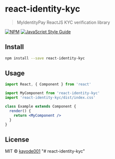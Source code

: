 # react-identity-kyc

> MyIdentityPay ReactJS KYC verification library

[![NPM](https://img.shields.io/npm/v/react-identity-kyc.svg)](https://www.npmjs.com/package/react-identity-kyc) [![JavaScript Style Guide](https://img.shields.io/badge/code_style-standard-brightgreen.svg)](https://standardjs.com)

## Install

```bash
npm install --save react-identity-kyc
```

## Usage

```jsx
import React, { Component } from 'react'

import MyComponent from 'react-identity-kyc'
import 'react-identity-kyc/dist/index.css'

class Example extends Component {
  render() {
    return <MyComponent />
  }
}
```

## License

MIT © [kayode001](https://github.com/kayode001)
"# react-identity-kyc" 
